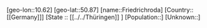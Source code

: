 ﻿---
location: [50.87,10.62]
type: City
tags:
- geo/City


SpocWebEntityId: 30285
isDeleted: false
confidential: public

---
[geo-lon::10.62]
[geo-lat::50.87]
[name::Friedrichroda]
[Country::[[Germany]]]
[State :: [[../../Thüringen]] ]
[Population::]
[Unknown::]

